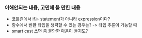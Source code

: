 ### 이해안되는 내용, 고민해 볼 만한 내용
- 코틀린에서 if는 statement가 아니라 expression이다?
- 함수에서 반환 타입을 생략할 수 있는 경우는? -> 타입 추론이 가능할 때
- smart cast 쓰면 좀 불안한 마음이 들지도?